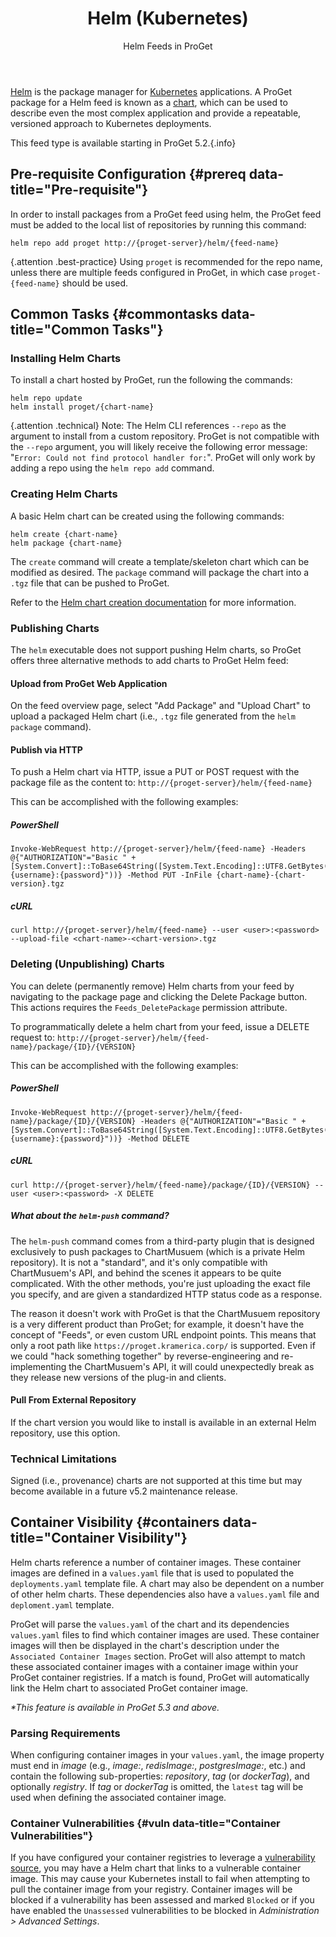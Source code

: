 ﻿---
title: Helm (Kubernetes)
subtitle: Helm Feeds in ProGet
sequence: 500
keywords: proget,feeds,helm,kubernetes
show-headings-in-nav: true
---

[Helm](https://helm.sh/) is the package manager for [Kubernetes](https://kubernetes.io/) applications. A ProGet package for a Helm feed is known as a [chart](https://helm.sh/docs/developing_charts/#charts), which can be used to describe even the most complex application and provide a repeatable, versioned approach to Kubernetes deployments.

This feed type is available starting in ProGet 5.2.{.info}

## Pre-requisite Configuration {#prereq data-title="Pre-requisite"}

In order to install packages from a ProGet feed using helm, the ProGet feed must be added to the local list of repositories by running this command:

```
helm repo add proget http://{proget-server}/helm/{feed-name}
```

{.attention .best-practice} Using `proget` is recommended for the repo name, unless there are multiple feeds configured in ProGet, in which case `proget-{feed-name}` should be used.

## Common Tasks {#commontasks data-title="Common Tasks"}

### Installing Helm Charts

To install a chart hosted by ProGet, run the following the commands: 

```
helm repo update
helm install proget/{chart-name}
```

{.attention .technical} Note: The Helm CLI references `--repo` as the argument to install from a custom repository.  ProGet is not compatible with the `--repo` argument, you will likely receive the following error message: "`Error: Could not find protocol handler for:`". ProGet will only work by adding a repo using the `helm repo add` command.

### Creating Helm Charts

A basic Helm chart can be created using the following commands:

```
helm create {chart-name}
helm package {chart-name}
```

The `create` command will create a template/skeleton chart which can be modified as desired. The `package` command will package the chart into a `.tgz` file that can be pushed to ProGet. 

Refer to the [Helm chart creation documentation](https://helm.sh/docs/using_helm/#creating-your-own-charts) for more information.

### Publishing Charts

The `helm` executable does not support pushing Helm charts, so ProGet offers three alternative methods to add charts to ProGet Helm feed:

#### Upload from ProGet Web Application

On the feed overview page, select "Add Package" and "Upload Chart" to upload a packaged Helm chart (i.e., `.tgz` file generated from the `helm package` command).

#### Publish via HTTP

To push a Helm chart via HTTP, issue a PUT or POST request with the package file as the content to: `http://{proget-server}/helm/{feed-name}`

This can be accomplished with the following examples: 

##### PowerShell

```
Invoke-WebRequest http://{proget-server}/helm/{feed-name} -Headers @{"AUTHORIZATION"="Basic " + [System.Convert]::ToBase64String([System.Text.Encoding]::UTF8.GetBytes("{username}:{password}"))} -Method PUT -InFile {chart-name}-{chart-version}.tgz
```

##### cURL

```
curl http://{proget-server}/helm/{feed-name} --user <user>:<password> --upload-file <chart-name>-<chart-version>.tgz
```

### Deleting (Unpublishing) Charts

You can delete (permanently remove) Helm charts from your feed by navigating to the package page and clicking the Delete Package button. This actions requires the `Feeds_DeletePackage` permission attribute.

To programmatically delete a helm chart from your feed, issue a DELETE request to: `http://{proget-server}/helm/{feed-name}/package/{ID}/{VERSION}`

This can be accomplished with the following examples: 

##### PowerShell

```
Invoke-WebRequest http://{proget-server}/helm/{feed-name}/package/{ID}/{VERSION} -Headers @{"AUTHORIZATION"="Basic " + [System.Convert]::ToBase64String([System.Text.Encoding]::UTF8.GetBytes("{username}:{password}"))} -Method DELETE
```

##### cURL

```
curl http://{proget-server}/helm/{feed-name}/package/{ID}/{VERSION} --user <user>:<password> -X DELETE
```

##### What about the  `helm-push` command?

The `helm-push` command comes from a third-party plugin that is designed exclusively to push packages to ChartMusuem (which is a private Helm repository). It is not a "standard", and it's only compatible with ChartMusuem's API, and behind the scenes it appears to be quite complicated. With the other methods, you're just uploading the exact file you specify, and are given a standardized HTTP status code as a response.

The reason it doesn't work with ProGet is that the ChartMusuem repository is a very different product than ProGet; for example, it doesn't have the concept of "Feeds", or even custom URL endpoint points. This means that only a root path like `https://proget.kramerica.corp/` is supported. Even if we could "hack something together" by reverse-engineering and re-implementing the ChartMusuem's API, it will could unexpectedly break as they release new versions of the plug-in and clients.


#### Pull From External Repository

If the chart version you would like to install is available in an external Helm repository, use this option.

### Technical Limitations

Signed (i.e., provenance) charts are not supported at this time but may become available in a future v5.2 maintenance release.

## Container Visibility {#containers data-title="Container Visibility"}

Helm charts reference a number of container images. These container images are defined in a `values.yaml` file that is used to populated the `deployments.yaml` template file. A chart may also be dependent on a number of other helm charts. These dependencies also have a `values.yaml` file and `deploment.yaml` template.

ProGet will parse the `values.yaml` of the chart and its dependencies `values.yaml` files to find which container images are used. These container images will then be displayed in the chart's description under the `Associated Container Images` section. ProGet will also attempt to match these associated container images with a container image within your ProGet container registries. If a match is found, ProGet will automatically link the Helm chart to associated ProGet container image.

_*This feature is available in ProGet 5.3 and above._

### Parsing Requirements

When configuring container images in your `values.yaml`, the image property must end in _image_ (e.g., _image:_, _redisImage:_, _postgresImage:_, etc.) and contain the following sub-properties: _repository_, _tag_ (or _dockerTag_), and optionally _registry_. If _tag_ or _dockerTag_ is omitted, the `latest` tag will be used when defining the associated container image.

### Container Vulnerabilities {#vuln data-title="Container Vulnerabilities"}

If you have configured your container registries to leverage a [vulnerability source](/docs/proget/compliance/vulnerabilities), you may have a Helm chart that links to a vulnerable container image. This may cause your Kubernetes install to fail when attempting to pull the container image from your registry. Container images will be blocked if a vulnerability has been assessed and marked `Blocked` or if you have enabled the `Unassessed` vulnerabilities to be blocked in _Administration > Advanced Settings_.
